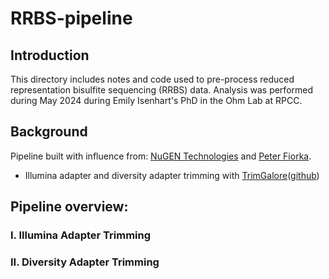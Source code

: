 # RRBS-pipeline

## Introduction
This directory includes notes and code used to pre-process reduced representation bisulfite sequencing (RRBS) data. Analysis was performed during May 2024 during Emily Isenhart's PhD in the Ohm Lab at RPCC. 

## Background 
Pipeline built with influence from: [NuGEN Technologies](https://github.com/nugentechnologies/NuMetRRBS) and [Peter Fiorka](https://github.com/pfiorica/PDX_RRBS_Processing). 

* Illumina adapter and diversity adapter trimming with [TrimGalore](https://www.bioinformatics.babraham.ac.uk/projects/trim_galore/)([github](https://github.com/FelixKrueger/TrimGalore))

## Pipeline overview: 

### I. Illumina Adapter Trimming 


### II. Diversity Adapter Trimming 

